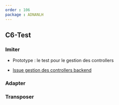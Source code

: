 ```yaml
---
order : 106
package : ADNANLH
---
```


## C6-Test

### Imiter
  
  - Prototype : le test pour le gestion des controllers
  
  - [Issue gestion des controllers backend ](https://github.com/labs-web/prototype/issues/195)

### Adapter 

   

### Transposer


  


